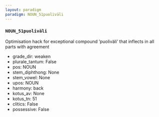 ```yaml
---
layout: paradigm
paradigm: NOUN_51puoliväli
---
```

### ` NOUN_51puoliväli `

Optimisation hack for exceptional compound ’puoliväli’ that inflects in all parts with agreement
* grade_dir: weaken
* plurale_tantum: False
* pos: NOUN
* stem_diphthong: None
* stem_vowel: None
* upos: NOUN
* harmony: back
* kotus_av: None
* kotus_tn: 51
* clitics: False
* possessive: False
